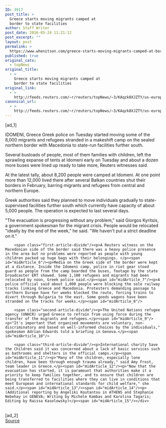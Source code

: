 ```yaml
---
ID: 3917
post_title: >
  Greece starts moving migrants camped at
  border to state facilities
author: Staff Writer
post_date: 2016-05-24 11:21:12
post_excerpt: ""
layout: post
permalink: >
  https://www.whenitson.com/greece-starts-moving-migrants-camped-at-border-to-state-facilities/
published: true
original_cats:
  - topNews
original_title:
  - >
    Greece starts moving migrants camped at
    border to state facilities
original_link:
  - >
    http://feeds.reuters.com/~r/reuters/topNews/~3/KAqzk8XJZTY/us-europe-migrants-greece-idomeni-idUSKCN0YF0NE
canonical_url:
  - >
    http://feeds.reuters.com/~r/reuters/topNews/~3/KAqzk8XJZTY/us-europe-migrants-greece-idomeni-idUSKCN0YF0NE
---
```

 [ad_1]
<br><div id="articleText">
<span id="midArticle_start"/>

<span id="midArticle_0"/><span class="focusParagraph" readability="6"><p><span class="articleLocation">IDOMENI, Greece</span> Greek police on Tuesday started moving some of the 8,000 migrants and refugees stranded in a makeshift camp on the sealed northern border with Macedonia to state-run facilities further south.</p></span><span id="midArticle_1"/><p>Several busloads of people, most of them families with children, left the sprawling expanse of tents at Idomeni early on Tuesday and about a dozen more buses were lined up ready to take more, Reuters witnesses said.</p><span id="midArticle_2"/><p>At the latest tally, about 8,200 people were camped at Idomeni. At one point more than 12,000 lived there after several Balkan countries shut their borders in February, barring migrants and refugees from central and northern Europe.</p><span id="midArticle_3"/><p>Greek authorities said they planned to move individuals gradually to state-supervised facilities further south which currently have capacity of about 5,000 people. The operation is expected to last several days.  </p><span id="midArticle_4"/><p>"The evacuation is progressing without any problem," said Giorgos Kyritsis, a government spokesman for the migrant crisis.  People would be relocated "ideally by the end of the week," he said. "We haven't put a strict deadline on it."</p><span id="midArticle_5"/>
        
        <span class="first-article-divide"/><p>A Reuters witness on the Macedonian side of the border said there was a heavy police presence in the area but no problems were reported as people with young children packed up huge bags with their belongings. </p><span id="midArticle_6"/><p>Media on the Greek side of the border were kept at a distance. Inside the Idomeni camp, police in riot gear stood guard as people from the camp boarded the buses, footage by the state broadcaster ERT showed. Some 1,100 refugees and migrants had been relocated by noon, Greek police said.</p><span id="midArticle_7"/><p>A police official said about 1,000 people were blocking the sole railway tracks linking Greece and Macedonia. Protesters demanding passage to northern Europe have for weeks blocked the route, forcing trains to divert through Bulgaria to the east. Some goods wagons have been stranded on the tracks for weeks.</p><span id="midArticle_8"/>
        
        <span class="second-article-divide"/><p>The United Nations refugee agency (UNHCR) urged Greece to refrain from using force during the transfer of the migrants and refugees.</p><span id="midArticle_9"/><p>"It's important that organised movements are voluntary, non-discriminatory and based on well-informed choices by the individuals," spokesman Adrian Edwards told a briefing in Geneva.</p><span id="midArticle_10"/>
        
        <span class="third-article-divide"/><p>International charity Save the Children said it was concerned about a lack of basic services such as bathrooms and shelters in the official camps.</p><span id="midArticle_11"/><p>"Many of the children, especially lone children, have been through enough trauma already," said Amy Frost, team leader in Greece.</p><span id="midArticle_12"/><p>"Now that the evacuation has started, it is paramount that authorities make it a priority to keep families together, and to ensure that children are being transferred to facilities where they can live in conditions that meet European and international standards for child welfare," she said.</p><span id="midArticle_13"/><span id="midArticle_14"/><p> (Additional reporting by Angeliki Koutantou in ATHENS and Stephanie Nebehay in GENEVA; Writing by Michele Kambas and Karolina Tagaris; Editing by Raissa Kasolowsky)</p><span id="midArticle_15"/></div>
<br>[ad_2]
<br><a href="http://feeds.reuters.com/~r/reuters/topNews/~3/KAqzk8XJZTY/us-europe-migrants-greece-idomeni-idUSKCN0YF0NE">Source </a>